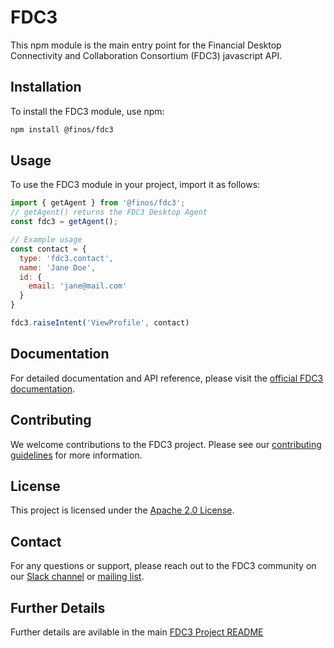 # FDC3

This npm module is the main entry point for the Financial Desktop Connectivity and Collaboration Consortium (FDC3) javascript API.

## Installation

To install the FDC3 module, use npm:

```bash
npm install @finos/fdc3
```

## Usage

To use the FDC3 module in your project, import it as follows:

```javascript
import { getAgent } from '@finos/fdc3';
// getAgent() returns the FDC3 Desktop Agent
const fdc3 = getAgent();

// Example usage
const contact = {
  type: 'fdc3.contact',
  name: 'Jane Doe',
  id: {
    email: 'jane@mail.com'
  }
}

fdc3.raiseIntent('ViewProfile', contact)
```

## Documentation

For detailed documentation and API reference, please visit the [official FDC3 documentation](https://fdc3.finos.org/docs/api/overview).

## Contributing

We welcome contributions to the FDC3 project. Please see our [contributing guidelines](https://github.com/finos/FDC3/blob/main/CONTRIBUTING.md) for more information.

## License

This project is licensed under the [Apache 2.0 License](LICENSE).

## Contact

For any questions or support, please reach out to the FDC3 community on our [Slack channel](https://finos-lf.slack.com/archives/CJ8Q8H4Q1) or [mailing list](mailto:fdc3@finos.org).

## Further Details

Further details are avilable in the main [FDC3 Project README](https://github.com/finos/FDC3)
